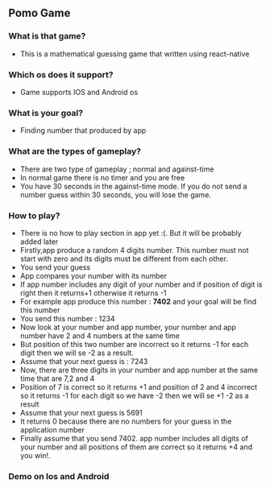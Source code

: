 ## Pomo Game

### What is that game?
- This is a mathematical guessing game that written using react-native

### Which os does it support?
- Game supports IOS and Android os

### What is your goal?
- Finding number that produced by app

### What are the types of gameplay?
- There are two type of gameplay ; normal and against-time
- In normal game there is no timer and you are free
- You have 30 seconds in the against-time mode. If you do not send a number guess within 30 seconds, you will lose the game.

### How to play?
- There is no how to play section in app yet :(. But it will be probably added later
- Firstly,app produce a random 4 digits number. This number must not start with zero and its digits must be different from each other.
- You send your guess
- App compares your number with its number
- If app number includes any digit of your number and if position of digit is right then it returns+1 otherwise it returns -1
- For example app produce this number : **7402** and your goal will be find this number
- You send this number : 1234
- Now look at your number and app number, your number and app number have 2 and 4 numbers at the same time
- But position of this two number are incorrect so it returns -1 for each digit then we will se -2 as a result.
- Assume that your next guess is : 7243
- Now, there are three digits in your number and app number at the same time that are 7,2 and 4
- Position of 7 is correct so it returns +1 and  position of 2 and 4 incorrect so it returns -1 for each digit so we have -2 then we will se +1 -2 as a result
- Assume that your next guess is 5691
- It returns 0 because there are no numbers for your guess in the application number
- Finally assume that you send 7402. app number includes all digits of your number and all positions of them are correct so it returns +4 and you win!.

### Demo on Ios and Android

